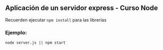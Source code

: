## Aplicación de un servidor express - Curso Node


Recuerden ejecutar ```npm install``` para las librerías

### Ejemplo:
```
node server.js || npm start
```